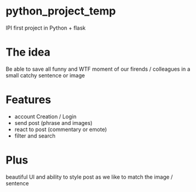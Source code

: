 # python_project_temp
IPI first project in Python + flask


# The idea
Be able to save all funny and WTF moment of our firends / colleagues in a small catchy sentence or image

# Features
- account Creation / Login
- send post (phrase and images)
- react to post (commentary or emote)
- filter and search

# Plus
beautiful UI and ability to style post as we like to match the image / sentence